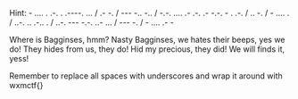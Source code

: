 Hint: - .... . .-. . .----. ... / .- -. / --- -.. -.. / -.-. .... .- .-. .- -.-. - . .-. / .. -. / - .... . / ..-. .. .-.. . / ..-. --- -.-. ..- ... / --- -. / - .... .- -

Where is Bagginses, hmm? Nasty Bagginses, we hates their beeps, yes we do! They hides from us, they do! Hid my precious, they did! We will finds it, yess!

Remember to replace all spaces with underscores and wrap it around with wxmctf{}
